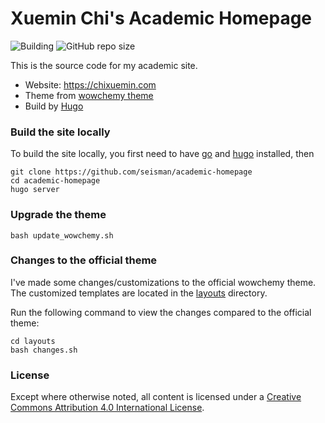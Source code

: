 # Xuemin Chi's Academic Homepage

![Building](https://github.com/seisman/academic-homepage/workflows/Building/badge.svg)
![GitHub repo size](https://img.shields.io/github/repo-size/seisman/academic-homepage)

This is the source code for my academic site.

- Website: https://chixuemin.com
- Theme from [wowchemy theme](https://wowchemy.com/)
- Build by [Hugo](https://gohugo.io/)

### Build the site locally

To build the site locally, you first need to have [go](https://golang.org/) and
[hugo](https://gohugo.io/) installed, then

```
git clone https://github.com/seisman/academic-homepage
cd academic-homepage
hugo server
```

### Upgrade the theme

```
bash update_wowchemy.sh
```

### Changes to the official theme

I've made some changes/customizations to the official wowchemy theme.
The customized templates are located in the [layouts](/layouts) directory.

Run the following command to view the changes compared to the official theme:
```
cd layouts
bash changes.sh
```

### License

Except where otherwise noted, all content is licensed under a
[Creative Commons Attribution 4.0 International License](https://creativecommons.org/licenses/by/4.0/).
